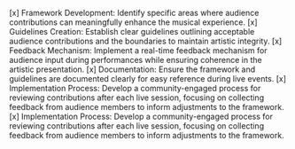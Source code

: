 [x] Framework Development: Identify specific areas where audience contributions can meaningfully enhance the musical experience.
[x] Guidelines Creation: Establish clear guidelines outlining acceptable audience contributions and the boundaries to maintain artistic integrity.
[x] Feedback Mechanism: Implement a real-time feedback mechanism for audience input during performances while ensuring coherence in the artistic presentation.
[x] Documentation: Ensure the framework and guidelines are documented clearly for easy reference during live events.
[x] Implementation Process: Develop a community-engaged process for reviewing contributions after each live session, focusing on collecting feedback from audience members to inform adjustments to the framework.
[x] Implementation Process: Develop a community-engaged process for reviewing contributions after each live session, focusing on collecting feedback from audience members to inform adjustments to the framework.